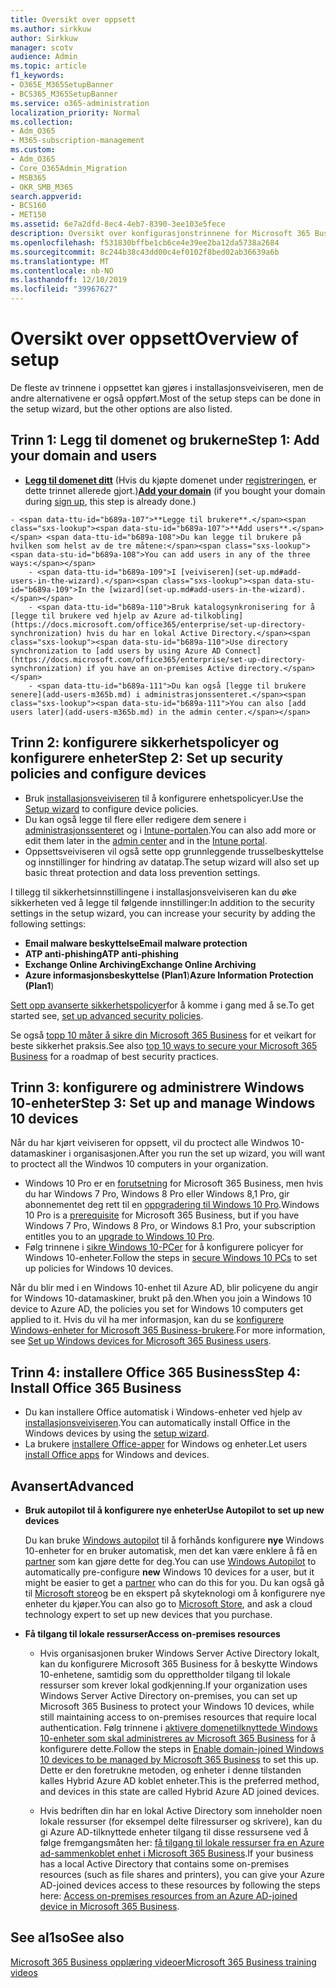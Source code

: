 ```yaml
---
title: Oversikt over oppsett
ms.author: sirkkuw
author: Sirkkuw
manager: scotv
audience: Admin
ms.topic: article
f1_keywords:
- O365E_M365SetupBanner
- BCS365_M365SetupBanner
ms.service: o365-administration
localization_priority: Normal
ms.collection:
- Adm_O365
- M365-subscription-management
ms.custom:
- Adm_O365
- Core_O365Admin_Migration
- MSB365
- OKR_SMB_M365
search.appverid:
- BCS160
- MET150
ms.assetid: 6e7a2dfd-8ec4-4eb7-8390-3ee103e5fece
description: Oversikt over konfigurasjonstrinnene for Microsoft 365 Business.
ms.openlocfilehash: f531830bffbe1cb6ce4e39ee2ba12da5738a2684
ms.sourcegitcommit: 8c244b38c43dd00c4ef0102f8bed02ab36639a6b
ms.translationtype: MT
ms.contentlocale: nb-NO
ms.lasthandoff: 12/10/2019
ms.locfileid: "39967627"
---
```

# <a name="overview-of-setup"></a><span data-ttu-id="b689a-103">Oversikt over oppsett</span><span class="sxs-lookup"><span data-stu-id="b689a-103">Overview of setup</span></span>

<span data-ttu-id="b689a-104">De fleste av trinnene i oppsettet kan gjøres i installasjonsveiviseren, men de andre alternativene er også oppført.</span><span class="sxs-lookup"><span data-stu-id="b689a-104">Most of the setup steps can be done in the setup wizard, but the other options are also listed.</span></span>

## <a name="step-1-add-your-domain-and-users"></a><span data-ttu-id="b689a-105">Trinn 1: Legg til domenet og brukerne</span><span class="sxs-lookup"><span data-stu-id="b689a-105">Step 1: Add your domain and users</span></span>

   - <span data-ttu-id="b689a-106">**[Legg til domenet ditt](set-up.md#add-your-domain-to-personalize-sign-in)** (Hvis du kjøpte domenet under [registreringen](sign-up.md), er dette trinnet allerede gjort.)</span><span class="sxs-lookup"><span data-stu-id="b689a-106">**[Add your domain](set-up.md#add-your-domain-to-personalize-sign-in)** (if you bought your domain during [sign up](sign-up.md), this step is already done.)</span></span>

    - <span data-ttu-id="b689a-107">**Legge til brukere**.</span><span class="sxs-lookup"><span data-stu-id="b689a-107">**Add users**.</span></span> <span data-ttu-id="b689a-108">Du kan legge til brukere på hvilken som helst av de tre måtene:</span><span class="sxs-lookup"><span data-stu-id="b689a-108">You can add users in any of the three ways:</span></span>
        - <span data-ttu-id="b689a-109">I [veiviseren](set-up.md#add-users-in-the-wizard).</span><span class="sxs-lookup"><span data-stu-id="b689a-109">In the [wizard](set-up.md#add-users-in-the-wizard).</span></span>
        - <span data-ttu-id="b689a-110">Bruk katalogsynkronisering for å [legge til brukere ved hjelp av Azure ad-tilkobling](https://docs.microsoft.com/office365/enterprise/set-up-directory-synchronization) hvis du har en lokal Active Directory.</span><span class="sxs-lookup"><span data-stu-id="b689a-110">Use directory synchronization to [add users by using Azure AD Connect](https://docs.microsoft.com/office365/enterprise/set-up-directory-synchronization) if you have an on-premises Active directory.</span></span>
        - <span data-ttu-id="b689a-111">Du kan også [legge til brukere senere](add-users-m365b.md) i administrasjonssenteret.</span><span class="sxs-lookup"><span data-stu-id="b689a-111">You can also [add users later](add-users-m365b.md) in the admin center.</span></span>
## <a name="step-2-set-up-security-policies-and-configure-devices"></a><span data-ttu-id="b689a-112">Trinn 2: konfigurere sikkerhetspolicyer og konfigurere enheter</span><span class="sxs-lookup"><span data-stu-id="b689a-112">Step 2: Set up security policies and configure devices</span></span> 

  - <span data-ttu-id="b689a-113">Bruk [installasjonsveiviseren](set-up.md#protect-your-organization) til å konfigurere enhetspolicyer.</span><span class="sxs-lookup"><span data-stu-id="b689a-113">Use the [Setup wizard](set-up.md#protect-your-organization) to configure device policies.</span></span> 
  - <span data-ttu-id="b689a-114">Du kan også legge til flere eller redigere dem senere i [administrasjonssenteret](view-policies-and-devices.md) og i [Intune-portalen](https://docs.microsoft.com/intune/tutorial-walkthrough-intune-portal).</span><span class="sxs-lookup"><span data-stu-id="b689a-114">You can also add more or edit them later in the [admin center](view-policies-and-devices.md) and in the [Intune portal](https://docs.microsoft.com/intune/tutorial-walkthrough-intune-portal).</span></span>
  - <span data-ttu-id="b689a-115">Oppsettsveiviseren vil også sette opp grunnleggende trusselbeskyttelse og innstillinger for hindring av datatap.</span><span class="sxs-lookup"><span data-stu-id="b689a-115">The setup wizard will also set up basic threat protection and data loss prevention settings.</span></span>
  
  <span data-ttu-id="b689a-116">I tillegg til sikkerhetsinnstillingene i installasjonsveiviseren kan du øke sikkerheten ved å legge til følgende innstillinger:</span><span class="sxs-lookup"><span data-stu-id="b689a-116">In addition to the security settings in the setup wizard, you can increase your security by adding the following settings:</span></span>


- <span data-ttu-id="b689a-117">**Email malware beskyttelse**</span><span class="sxs-lookup"><span data-stu-id="b689a-117">**Email malware protection**</span></span>
- <span data-ttu-id="b689a-118">**ATP anti-phishing**</span><span class="sxs-lookup"><span data-stu-id="b689a-118">**ATP anti-phishing**</span></span>
- <span data-ttu-id="b689a-119">**Exchange Online Archiving**</span><span class="sxs-lookup"><span data-stu-id="b689a-119">**Exchange Online Archiving**</span></span>
- <span data-ttu-id="b689a-120">**Azure informasjonsbeskyttelse (Plan1**)</span><span class="sxs-lookup"><span data-stu-id="b689a-120">**Azure Information Protection (Plan1**)</span></span>


<span data-ttu-id="b689a-121">[Sett opp avanserte sikkerhetspolicyer](set-up-advanced-security.md)for å komme i gang med å se.</span><span class="sxs-lookup"><span data-stu-id="b689a-121">To get started see, [set up advanced security policies](set-up-advanced-security.md).</span></span>

<span data-ttu-id="b689a-122">Se også [topp 10 måter å sikre din Microsoft 365 Business](https://docs.microsoft.com/office365/admin/security-and-compliance/secure-your-business-data) for et veikart for beste sikkerhet praksis.</span><span class="sxs-lookup"><span data-stu-id="b689a-122">See also [top 10 ways to secure your Microsoft 365 Business](https://docs.microsoft.com/office365/admin/security-and-compliance/secure-your-business-data) for a roadmap of best security practices.</span></span>

## <a name="step-3-set-up-and-manage-windows-10-devices"></a><span data-ttu-id="b689a-123">Trinn 3: konfigurere og administrere Windows 10-enheter</span><span class="sxs-lookup"><span data-stu-id="b689a-123">Step 3: Set up and manage Windows 10 devices</span></span>

<span data-ttu-id="b689a-124">Når du har kjørt veiviseren for oppsett, vil du proctect alle Windwos 10-datamaskiner i organisasjonen.</span><span class="sxs-lookup"><span data-stu-id="b689a-124">After you run the set up wizard, you will want to proctect all the Windwos 10 computers in your organization.</span></span>
  
- <span data-ttu-id="b689a-125">Windows 10 Pro er en [forutsetning](pre-requisites-for-data-protection.md) for Microsoft 365 Business, men hvis du har Windows 7 Pro, Windows 8 Pro eller Windows 8,1 Pro, gir abonnementet deg rett til en [oppgradering til Windows 10 Pro](https://docs.microsoft.com/microsoft-365/business/upgrade-to-windows-pro-creators-update).</span><span class="sxs-lookup"><span data-stu-id="b689a-125">Windows 10 Pro is a [prerequisite](pre-requisites-for-data-protection.md) for Microsoft 365 Business, but if you have Windows 7 Pro, Windows 8 Pro, or Windows 8.1 Pro, your subscription entitles you to an [upgrade to  Windows 10 Pro](https://docs.microsoft.com/microsoft-365/business/upgrade-to-windows-pro-creators-update).</span></span>
- <span data-ttu-id="b689a-126">Følg trinnene i [sikre Windows 10-PCer](secure-win-10-pcs.md) for å konfigurere policyer for Windows 10-enheter.</span><span class="sxs-lookup"><span data-stu-id="b689a-126">Follow the steps in [secure Windows 10 PCs](secure-win-10-pcs.md) to set up policies for Windows 10 devices.</span></span>

<span data-ttu-id="b689a-127">Når du blir med i en Windows 10-enhet til Azure AD, blir policyene du angir for Windows 10-datamaskiner, brukt på den.</span><span class="sxs-lookup"><span data-stu-id="b689a-127">When you join a Windows 10 device to Azure AD, the policies you set for Windows 10 computers get applied to it.</span></span> <span data-ttu-id="b689a-128">Hvis du vil ha mer informasjon, kan du se [konfigurere Windows-enheter for Microsoft 365 Business-brukere](set-up-windows-devices.md).</span><span class="sxs-lookup"><span data-stu-id="b689a-128">For more information, see [Set up Windows devices for Microsoft 365 Business users](set-up-windows-devices.md).</span></span>

## <a name="step-4-install-office-365-business"></a><span data-ttu-id="b689a-129">Trinn 4: installere Office 365 Business</span><span class="sxs-lookup"><span data-stu-id="b689a-129">Step 4: Install Office 365 Business</span></span>
- <span data-ttu-id="b689a-130">Du kan installere Office automatisk i Windows-enheter ved hjelp av [installasjonsveiviseren](set-up.md#deploy-office-365-client-apps).</span><span class="sxs-lookup"><span data-stu-id="b689a-130">You can automatically install Office in the Windows devices by using the [setup wizard](set-up.md#deploy-office-365-client-apps).</span></span>
- <span data-ttu-id="b689a-131">La brukere [installere Office-apper](https://docs.microsoft.com/office365/admin/setup/install-applications) for Windows og enheter.</span><span class="sxs-lookup"><span data-stu-id="b689a-131">Let users [install Office apps](https://docs.microsoft.com/office365/admin/setup/install-applications) for Windows and devices.</span></span>
     
## <a name="advanced"></a><span data-ttu-id="b689a-132">Avansert</span><span class="sxs-lookup"><span data-stu-id="b689a-132">Advanced</span></span>
- <span data-ttu-id="b689a-133">**Bruk autopilot til å konfigurere nye enheter**</span><span class="sxs-lookup"><span data-stu-id="b689a-133">**Use Autopilot to set up new devices**</span></span>
            
     <span data-ttu-id="b689a-134">Du kan bruke [Windows autopilot](add-autopilot-devices-and-profile.md) til å forhånds konfigurere **nye** Windows 10-enheter for en bruker automatisk, men det kan være enklere å få en [partner](https://www.microsoft.com/solution-providers/search) som kan gjøre dette for deg.</span><span class="sxs-lookup"><span data-stu-id="b689a-134">You can use [Windows Autopilot](add-autopilot-devices-and-profile.md) to automatically pre-configure **new** Windows 10 devices for a user, but it might be easier to get a [partner](https://www.microsoft.com/solution-providers/search) who can do this for you.</span></span> <span data-ttu-id="b689a-135">Du kan også gå til [Microsoft store](https://go.microsoft.com/fwlink/?linkid=874598)og be en ekspert på skyteknologi om å konfigurere nye enheter du kjøper.</span><span class="sxs-lookup"><span data-stu-id="b689a-135">You can also go to [Microsoft Store](https://go.microsoft.com/fwlink/?linkid=874598), and ask a cloud technology expert to set up new devices that you purchase.</span></span>

- <span data-ttu-id="b689a-136">**Få tilgang til lokale ressurser**</span><span class="sxs-lookup"><span data-stu-id="b689a-136">**Access on-premises resources**</span></span>

     - <span data-ttu-id="b689a-137">Hvis organisasjonen bruker Windows Server Active Directory lokalt, kan du konfigurere Microsoft 365 Business for å beskytte Windows 10-enhetene, samtidig som du opprettholder tilgang til lokale ressurser som krever lokal godkjenning.</span><span class="sxs-lookup"><span data-stu-id="b689a-137">If your organization uses Windows Server Active Directory on-premises, you can set up Microsoft 365 Business to protect your Windows 10 devices, while still maintaining access to on-premises resources that require local authentication.</span></span> <span data-ttu-id="b689a-138">Følg trinnene i [aktivere domenetilknyttede Windows 10-enheter som skal administreres av Microsoft 365 Business](manage-windows-devices.md) for å konfigurere dette.</span><span class="sxs-lookup"><span data-stu-id="b689a-138">Follow the steps in [Enable domain-joined Windows 10 devices to be managed by Microsoft 365 Business](manage-windows-devices.md) to set this up.</span></span> <span data-ttu-id="b689a-139">Dette er den foretrukne metoden, og enheter i denne tilstanden kalles Hybrid Azure AD koblet enheter.</span><span class="sxs-lookup"><span data-stu-id="b689a-139">This is the preferred method, and devices in this state are called Hybrid Azure AD joined devices.</span></span>

    - <span data-ttu-id="b689a-140">Hvis bedriften din har en lokal Active Directory som inneholder noen lokale ressurser (for eksempel delte filressurser og skrivere), kan du gi Azure AD-tilknyttede enheter tilgang til disse ressursene ved å følge fremgangsmåten her: [få tilgang til lokale ressurser fra en Azure ad-sammenkoblet enhet i Microsoft 365 Business](access-resources.md).</span><span class="sxs-lookup"><span data-stu-id="b689a-140">If your business has a local Active Directory that contains some on-premises resources (such as file shares and printers), you can give your Azure AD-joined devices access to these resources by following the steps here: [Access on-premises resources from an Azure AD-joined device in Microsoft 365 Business](access-resources.md).</span></span>

## <a name="see-also"></a><span data-ttu-id="b689a-141">See al1so</span><span class="sxs-lookup"><span data-stu-id="b689a-141">See also</span></span>

[<span data-ttu-id="b689a-142">Microsoft 365 Business opplæring videoer</span><span class="sxs-lookup"><span data-stu-id="b689a-142">Microsoft 365 Business training videos</span></span>](https://support.office.com/article/6ab4bbcd-79cf-4000-a0bd-d42ce4d12816)
